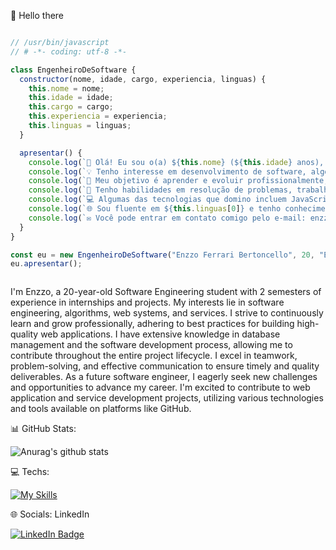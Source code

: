 👋 Hello there

```javascript

// /usr/bin/javascript
// # -*- coding: utf-8 -*-

class EngenheiroDeSoftware {
  constructor(nome, idade, cargo, experiencia, linguas) {
    this.nome = nome;
    this.idade = idade;
    this.cargo = cargo;
    this.experiencia = experiencia;
    this.linguas = linguas;
  }

  apresentar() {
    console.log(`👋 Olá! Eu sou o(a) ${this.nome} (${this.idade} anos), um(a) ${this.cargo} com ${this.experiencia} de experiência.`);
    console.log(`💡 Tenho interesse em desenvolvimento de software, algoritmos e sistemas web.`);
    console.log(`🎯 Meu objetivo é aprender e evoluir profissionalmente, buscando as melhores práticas para construir aplicações web de alta qualidade.`);
    console.log(`🔧 Tenho habilidades em resolução de problemas, trabalho em equipe e comunicação efetiva.`);
    console.log(`💻 Algumas das tecnologias que domino incluem JavaScript, Java, HTML, CSS, Git e MySQL.`);
    console.log(`🌐 Sou fluente em ${this.linguas[0]} e tenho conhecimentos intermediários em ${this.linguas[1]}.`);
    console.log(`✉️ Você pode entrar em contato comigo pelo e-mail: enzzoferrarib@hotmail.com.`);
  }
}

const eu = new EngenheiroDeSoftware("Enzzo Ferrari Bertoncello", 20, "Estudante de Engenharia de Software", "2 semestres", ["pt_BR", "en_US"]);
eu.apresentar();



```

I'm Enzzo, a 20-year-old Software Engineering student with 2 semesters of experience in internships and projects. My interests lie in software engineering, algorithms, web systems, and services. I strive to continuously learn and grow professionally, adhering to best practices for building high-quality web applications. I have extensive knowledge in database management and the software development process, allowing me to contribute throughout the entire project lifecycle. I excel in teamwork, problem-solving, and effective communication to ensure timely and quality deliverables. As a future software engineer, I eagerly seek new challenges and opportunities to advance my career. I'm excited to contribute to web application and service development projects, utilizing various technologies and tools available on platforms like GitHub.

📊 GitHub Stats:


![Anurag's github stats](https://github-readme-stats.vercel.app/api?username=ebertoncello12)



💻 Techs: 

 [![My Skills](https://skillicons.dev/icons?i=js,java,nodejs,bootstrap,jquery,mysql)](https://skillicons.dev)


 🌐 Socials:
 LinkedIn


 <a href="https://www.linkedin.com/in/enzzo-ferrari-099138238/">
    <img src="https://img.shields.io/badge/LinkedIn-blue?style=for-the-badge&logo=linkedin&logoColor=white" alt="LinkedIn Badge"/>
  </a>






